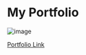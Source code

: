 # My Portfolio

![image](https://github.com/Praveenkumar18hub/Portfolio/assets/81456744/52b4c2f9-61ec-45f7-ac23-bd6e733bc43e)

[Portfolio Link](https://praveenkumar-m.netlify.app/) 
